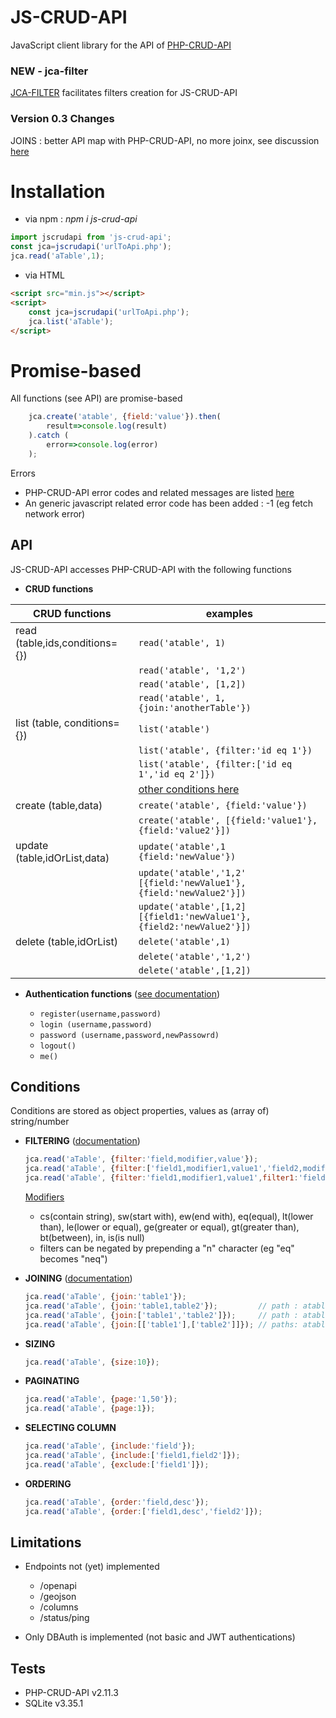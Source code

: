 # JS-CRUD-API

JavaScript client library for the API of [PHP-CRUD-API](https://github.com/mevdschee/php-crud-api)
### NEW - jca-filter
[JCA-FILTER](https://github.com/thipages/jca-filter)
 facilitates filters creation for JS-CRUD-API
### Version 0.3 Changes
JOINS : better API map with PHP-CRUD-API, no more joinx, see discussion [here](https://github.com/mevdschee/php-crud-api/issues/770#issuecomment-802204560)

# Installation
- via npm : _npm i js-crud-api_

```javascript
import jscrudapi from 'js-crud-api';
const jca=jscrudapi('urlToApi.php');
jca.read('aTable',1);
```
- via HTML
```html
<script src="min.js"></script>
<script>
    const jca=jscrudapi('urlToApi.php');
    jca.list('aTable');
</script>
```

# Promise-based
All functions (see API) are promise-based
```javascript
    jca.create('atable', {field:'value'}).then(
        result=>console.log(result)    
    ).catch (
        error=>console.log(error)
    );
```
Errors
- PHP-CRUD-API error codes and related messages are listed [here](https://github.com/mevdschee/php-crud-api#errors)
- An generic javascript related error code has been added : -1 (eg fetch network error)

## API

JS-CRUD-API accesses PHP-CRUD-API with the following functions

- **CRUD functions**

| CRUD functions                 | examples                       |
| ------------------------------ | ------------------------------ |
| read (table,ids,conditions={}) | ```read('atable', 1)```        |
|                                | ```read('atable', '1,2')```    |
|                                | ```read('atable', [1,2])```    |
|                                | ```read('atable', 1,{join:'anotherTable'})```    |
| list (table, conditions={})    | ```list('atable')```           |
|                                | ```list('atable', {filter:'id eq 1'})``` |
|                                | ```list('atable', {filter:['id eq 1','id eq 2']})``` |
|                                | [other conditions here](#conditions)
| create (table,data)            | ```create('atable', {field:'value'})```      |
|                                | ```create('atable', [{field:'value1'},{field:'value2'}])```      |
| update (table,idOrList,data)   | ```update('atable',1 {field:'newValue'})```      |
|                                | ```update('atable','1,2' [{field:'newValue1'},{field:'newValue2'}])```      |
|                                | ```update('atable',[1,2] [{field1:'newValue1'},{field2:'newValue2'}])```      |
| delete (table,idOrList)        | ```delete('atable',1)```      |
|                                | ```delete('atable','1,2')```  |
|                                | ```delete('atable',[1,2])```  |

- **Authentication functions** ([see documentation](https://github.com/mevdschee/php-crud-api#database-authentication))

  * ```register(username,password)```
  * ```login (username,password)```
  * ```password (username,password,newPassowrd)```
  * ```logout()```
  * ```me()```




## Conditions
Conditions are stored as object properties, values as (array of) string/number

- **FILTERING** ([documentation](https://github.com/mevdschee/php-crud-api#filters))
  ```javascript
  jca.read('aTable', {filter:'field,modifier,value'});
  jca.read('aTable', {filter:['field1,modifier1,value1','field2,modifier2,value2']}); // AND
  jca.read('aTable', {filter:'field1,modifier1,value1',filter1:'field2,modifier2,value2'}); // OR
  ```
  <ins>Modifiers</ins>
  * cs(contain string), sw(start with), ew(end with), eq(equal), lt(lower than), le(lower or equal), ge(greater or equal), gt(greater than), bt(between), in, is(is null)
  * filters can be negated by prepending a "n" character (eg "eq" becomes "neq")
  
- **JOINING** ([documentation](https://github.com/mevdschee/php-crud-api#joins))
    ```javascript
  jca.read('aTable', {join:'table1'});
  jca.read('aTable', {join:'table1,table2'});         // path : atable>table1>table2
  jca.read('aTable', {join:['table1','table2']});     // path : atable>table1>table2
  jca.read('aTable', {join:[['table1'],['table2']]}); // paths: atable>table1 and atable>table2
  ```

- **SIZING**
  ```javascript
  jca.read('aTable', {size:10});
  ```
- **PAGINATING**
  ```javascript
  jca.read('aTable', {page:'1,50'});
  jca.read('aTable', {page:1});
  ```
- **SELECTING COLUMN**
    ```javascript
  jca.read('aTable', {include:'field'});
  jca.read('aTable', {include:['field1,field2']});
  jca.read('aTable', {exclude:['field1']});
  ```
- **ORDERING**
  ```javascript
  jca.read('aTable', {order:'field,desc'});
  jca.read('aTable', {order:['field1,desc','field2']});
  ```

## Limitations

- Endpoints not (yet) implemented
  * /openapi
  * /geojson
  * /columns
  * /status/ping
  
- Only DBAuth is implemented (not basic and JWT authentications)

## Tests

- PHP-CRUD-API v2.11.3
- SQLite v3.35.1




